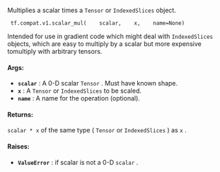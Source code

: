 Multiplies a scalar times a  `Tensor`  or  `IndexedSlices`  object.

```
 tf.compat.v1.scalar_mul(    scalar,    x,    name=None) 
```

Intended for use in gradient code which might deal with  `IndexedSlices` objects, which are easy to multiply by a scalar but more expensive tomultiply with arbitrary tensors.

#### Args:
- **`scalar`** : A 0-D scalar  `Tensor` . Must have known shape.
- **`x`** : A  `Tensor`  or  `IndexedSlices`  to be scaled.
- **`name`** : A name for the operation (optional).


#### Returns:
 `scalar * x`  of the same type ( `Tensor`  or  `IndexedSlices` ) as  `x` .

#### Raises:
- **`ValueError`** : if scalar is not a 0-D  `scalar` .
